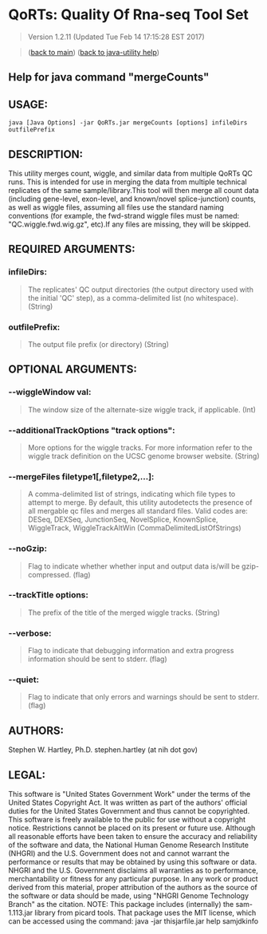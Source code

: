 # QoRTs: Quality Of Rna-seq Tool Set
> Version 1.2.11 (Updated Tue Feb 14 17:15:28 EST 2017)

> ([back to main](../index.html)) ([back to java-utility help](index.html))

## Help for java command "mergeCounts"

## USAGE:

    java [Java Options] -jar QoRTs.jar mergeCounts [options] infileDirs outfilePrefix


## DESCRIPTION:

This utility merges count, wiggle, and similar data from multiple QoRTs QC runs\. This is intended for use in merging the data from multiple technical replicates of the same sample/library\.This tool will then merge all count data \(including gene\-level, exon\-level, and known/novel splice\-junction\) counts, as well as wiggle files, assuming all files use the standard naming conventions \(for example, the fwd\-strand wiggle files must be named: "QC\.wiggle\.fwd\.wig\.gz", etc\)\.If any files are missing, they will be skipped\.

## REQUIRED ARGUMENTS:
### infileDirs:

> The replicates' QC output directories (the output directory used with the initial 'QC' step), as a comma-delimited list (no whitespace). (String)


### outfilePrefix:

> The output file prefix (or directory) (String)



## OPTIONAL ARGUMENTS:
### --wiggleWindow val:

> The window size of the alternate-size wiggle track, if applicable. (Int)

### --additionalTrackOptions "track options":

> More options for the wiggle tracks. For more information refer to the wiggle track definition on the UCSC genome browser website. (String)

### --mergeFiles filetype1[,filetype2,...]:

> A comma-delimited list of strings, indicating which file types to attempt to merge. By default, this utility autodetects the presence of all mergable qc files and merges all standard files. Valid codes are: DESeq, DEXSeq, JunctionSeq, NovelSplice, KnownSplice, WiggleTrack, WiggleTrackAltWin (CommaDelimitedListOfStrings)

### --noGzip:

> Flag to indicate whether whether input and output data is/will be gzip-compressed. (flag)

### --trackTitle options:

> The prefix of the title of the merged wiggle tracks. (String)

### --verbose:

> Flag to indicate that debugging information and extra progress information should be sent to stderr. (flag)

### --quiet:

> Flag to indicate that only errors and warnings should be sent to stderr. (flag)

## AUTHORS:

Stephen W\. Hartley, Ph\.D\. stephen\.hartley \(at nih dot gov\)

## LEGAL:

 This software is "United States Government Work" under the terms of the United States Copyright  Act\.  It was written as part of the authors' official duties for the United States Government and  thus cannot be copyrighted\.  This software is freely available to the public for use without a  copyright notice\.  Restrictions cannot be placed on its present or future use\.  Although all reasonable efforts have been taken to ensure the accuracy and reliability of the  software and data, the National Human Genome Research Institute \(NHGRI\) and the U\.S\. Government  does not and cannot warrant the performance or results that may be obtained by using this software  or data\.  NHGRI and the U\.S\. Government disclaims all warranties as to performance, merchantability  or fitness for any particular purpose\.  In any work or product derived from this material, proper attribution of the authors as the source  of the software or data should be made, using "NHGRI Genome Technology Branch" as the citation\.  NOTE: This package includes \(internally\) the sam\-1\.113\.jar library from picard tools\. That package uses the MIT license, which can be accessed using the command:  java \-jar thisjarfile\.jar help samjdkinfo


